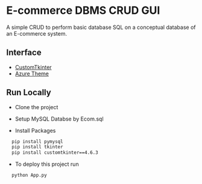 # E-commerce DBMS CRUD GUI

A simple CRUD to perform basic database SQL on a conceptual database of an E-commerce system.

## Interface

 - [CustomTkinter](https://github.com/TomSchimansky/CustomTkinter)
 - [Azure Theme](https://github.com/rdbende/Azure-ttk-theme)

## Run Locally

- Clone the project

- Setup MySQL Databse by Ecom.sql

- Install Packages

```bash
  pip install pymysql
  pip install tkinter
  pip install customtkinter==4.6.3
```


- To deploy this project run

```bash
  python App.py
```

